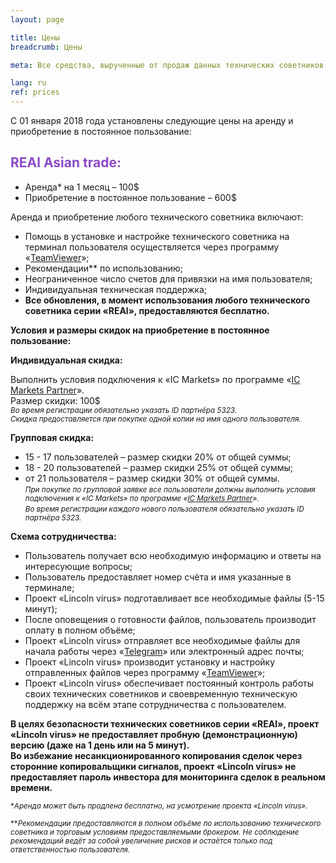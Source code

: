```yaml
---
layout: page

title: Цены
breadcrumb: Цены

meta: Все средства, вырученные от продаж данных технических советников, будут направленны на благотворительность.

lang: ru
ref: prices
---
```


С 01 января 2018 года установлены следующие цены на аренду и приобретение в постоянное пользование:

## <span style="color:#8b4ac7">REAl Asian trade:</span>

- Аренда* на 1 месяц – 100$  
- Приобретение в постоянное пользование – 600$

Аренда и приобретение любого технического советника включают:

- Помощь в установке и настройке технического советника на терминал пользователя осуществляется через программу «<a href="https://www.teamviewer.com/ru/" target="_blank">TeamViewer</a>»;  
- Рекомендации** по использованию;  
- Неограниченное число счетов для привязки на имя пользователя;  
- Индивидуальная техническая поддержка;  
- **Все обновления, в момент использования любого технического советника серии «REAl», предоставляются бесплатно.**

**Условия и размеры скидок на приобретение в постоянное пользование:**  

**Индивидуальная скидка:**  

Выполнить условия подключения к «IC Markets» по программе «<a href="https://lincolnvirus.com/ru/ea/ic_markets" target="_blank">IC Markets Partner</a>».  
Размер скидки: 100$  
<small>_Во время регистрации обязательно указать ID партнёра 5323._</small>  
<small>_Скидка предоставляется при покупке одной копии на имя одного пользователя._</small>  

**Групповая скидка:**  

- 15 - 17 пользователей – размер скидки 20% от общей суммы;  
- 18 - 20 пользователей – размер скидки 25% от общей суммы;  
- от 21 пользователя – размер скидки 30% от общей суммы.  
<small>_При покупке по групповой заявке все пользователи должны выполнить условия подключения к «IC Markets» по программе «<a href="https://lincolnvirus.com/ru/ea/ic_markets" target="_blank">IC Markets Partner</a>»._</small>  
<small>_Во время регистрации каждого нового пользователя обязательно указать ID партнёра 5323._</small>  

**Схема сотрудничества:**  

- Пользователь получает всю необходимую информацию и ответы на интересующие вопросы;  
- Пользователь предоставляет номер счёта и имя указанные в терминале;  
- Проект «Lincoln virus» подготавливает все необходимые файлы (5-15 минут);  
- После оповещения о готовности файлов, пользователь производит оплату в полном объёме;  
- Проект «Lincoln virus» отправляет все необходимые файлы для начала работы через «<a href="https://t.me/chutkoy" target="_blank">Telegram</a>» или электронный адрес почты;  
- Проект «Lincoln virus» производит установку и настройку отправленных файлов через программу «<a href="https://www.teamviewer.com/ru/" target="_blank">TeamViewer</a>»;  
- Проект «Lincoln virus» обеспечивает постоянный контроль работы своих технических советников и своевременную техническую поддержку на всём этапе сотрудничества с пользователем.

**В целях безопасности технических советников серии «REAl», проект «Lincoln virus» не предоставляет пробную (демонстрационную) версию (даже на 1 день или на 5 минут).**  
**Во избежание несанкционированного копирования сделок через сторонние копировальщики сигналов, проект «Lincoln virus» не предоставляет пароль инвестора для мониторинга сделок в реальном времени.**

<small>\*_Аренда может быть продлена бесплатно, на усмотрение проекта «Lincoln virus»._</small>

<small>\*\*_Рекомендации предоставляются в полном объёме по использованию технического советника и торговым условиям предоставляемыми брокером. Не соблюдение рекомендаций ведёт за собой увеличение рисков и остаётся только под ответственностью пользователя._</small>
